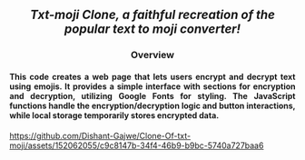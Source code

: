 ## <div align="center"> **_Txt-moji Clone, a faithful recreation of the popular text to moji converter!_** </div>

### <div align="center"> Overview </div>

#### <div align="justify"> This code creates a web page that lets users encrypt and decrypt text using emojis. It provides a simple interface with sections for encryption and decryption, utilizing Google Fonts for styling. The JavaScript functions handle the encryption/decryption logic and button interactions, while local storage temporarily stores encrypted data. </div>


https://github.com/Dishant-Gajwe/Clone-Of-txt-moji/assets/152062055/c9c8147b-34f4-46b9-b9bc-5740a727baa6

